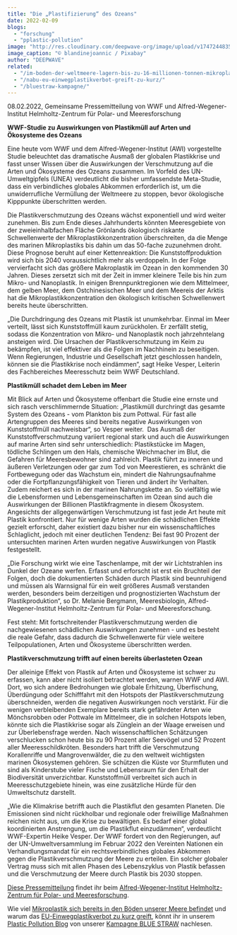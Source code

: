 ```yaml
---
title: "Die „Plastifizierung“ des Ozeans"
date: 2022-02-09
blogs: 
  - "forschung"
  - "pplastic-pollution"
image: "http://res.cloudinary.com/deepwave-org/image/upload/v1747244835/deepwave.org/seagull-gb6dc6ccd1_1920.jpg"
image_caption: "© blandinejoannic / Pixabay"
author: "DEEPWAVE"
related: 
  - "/im-boden-der-weltmeere-lagern-bis-zu-16-millionen-tonnen-mikroplastik/"
  - "/nabu-eu-einwegplastikverbot-greift-zu-kurz/"
  - "/bluestraw-kampagne/"
---
```


08.02.2022, Gemeinsame Pressemitteilung von WWF und Alfred-Wegener-Institut Helmholtz-Zentrum für Polar- und Meeresforschung

**WWF-Studie zu Auswirkungen von Plastikmüll auf Arten und Ökosysteme des Ozeans**

Eine heute vom WWF und dem Alfred-Wegener-Institut (AWI) vorgestellte Studie beleuchtet das dramatische Ausmaß der globalen Plastikkrise und fasst unser Wissen über die Auswirkungen der Verschmutzung auf die Arten und Ökosysteme des Ozeans zusammen. Im Vorfeld des UN-Umweltgipfels (UNEA) verdeutlicht die bisher umfassendste Meta-Studie, dass ein verbindliches globales Abkommen erforderlich ist, um die unwiderrufliche Vermüllung der Weltmeere zu stoppen, bevor ökologische Kipppunkte überschritten werden.

Die Plastikverschmutzung des Ozeans wächst exponentiell und wird weiter zunehmen. Bis zum Ende dieses Jahrhunderts könnten Meeresgebiete von der zweieinhalbfachen Fläche Grönlands ökologisch riskante Schwellenwerte der Mikroplastikkonzentration überschreiten, da die Menge des marinen Mikroplastiks bis dahin um das 50-fache zuzunehmen droht. Diese Prognose beruht auf einer Kettenreaktion: Die Kunststoffproduktion wird sich bis 2040 voraussichtlich mehr als verdoppeln. In der Folge vervierfacht sich das größere Makroplastik im Ozean in den kommenden 30 Jahren. Dieses zersetzt sich mit der Zeit in immer kleinere Teile bis hin zum Mikro- und Nanoplastik. In einigen Brennpunktregionen wie dem Mittelmeer, dem gelben Meer, dem Ostchinesischen Meer und dem Meereis der Arktis hat die Mikroplastikkonzentration den ökologisch kritischen Schwellenwert bereits heute überschritten.

„Die Durchdringung des Ozeans mit Plastik ist unumkehrbar. Einmal im Meer verteilt, lässt sich Kunststoffmüll kaum zurückholen. Er zerfällt stetig, sodass die Konzentration von Mikro- und Nanoplastik noch jahrzehntelang ansteigen wird. Die Ursachen der Plastikverschmutzung im Keim zu bekämpfen, ist viel effektiver als die Folgen im Nachhinein zu beseitigen. Wenn Regierungen, Industrie und Gesellschaft jetzt geschlossen handeln, können sie die Plastikkrise noch eindämmen“, sagt Heike Vesper, Leiterin des Fachbereiches Meeresschutz beim WWF Deutschland.

**Plastikmüll schadet dem Leben im Meer**

Mit Blick auf Arten und Ökosysteme offenbart die Studie eine ernste und sich rasch verschlimmernde Situation: „Plastikmüll durchringt das gesamte System des Ozeans - vom Plankton bis zum Pottwal. Für fast alle Artengruppen des Meeres sind bereits negative Auswirkungen von Kunststoffmüll nachweisbar“, so Vesper weiter.  Das Ausmaß der Kunststoffverschmutzung variiert regional stark und auch die Auswirkungen auf marine Arten sind sehr unterschiedlich: Plastikstücke im Magen, tödliche Schlingen um den Hals, chemische Weichmacher im Blut, die Gefahren für Meeresbewohner sind zahlreich. Plastik führt zu inneren und äußeren Verletzungen oder gar zum Tod von Meerestieren, es schränkt die Fortbewegung oder das Wachstum ein, mindert die Nahrungsaufnahme oder die Fortpflanzungsfähigkeit von Tieren und ändert ihr Verhalten. Zudem reichert es sich in der marinen Nahrungskette an. So vielfältig wie die Lebensformen und Lebensgemeinschaften im Ozean sind auch die Auswirkungen der Billionen Plastikfragmente in diesem Ökosystem. Angesichts der allgegenwärtigen Verschmutzung ist fast jede Art heute mit Plastik konfrontiert. Nur für wenige Arten wurden die schädlichen Effekte gezielt erforscht, daher existiert dazu bisher nur ein wissenschaftliches Schlaglicht, jedoch mit einer deutlichen Tendenz: Bei fast 90 Prozent der untersuchten marinen Arten wurden negative Auswirkungen von Plastik festgestellt.

„Die Forschung wirkt wie eine Taschenlampe, mit der wir Lichtstrahlen ins Dunkel der Ozeane werfen. Erfasst und erforscht ist erst ein Bruchteil der Folgen, doch die dokumentierten Schäden durch Plastik sind beunruhigend und müssen als Warnsignal für ein weit größeres Ausmaß verstanden werden, besonders beim derzeitigen und prognostizierten Wachstum der Plastikproduktion“, so Dr. Melanie Bergmann, Meeresbiologin, Alfred-Wegener-Institut Helmholtz-Zentrum für Polar- und Meeresforschung.

Fest steht: Mit fortschreitender Plastikverschmutzung werden die nachgewiesenen schädlichen Auswirkungen zunehmen - und es besteht die reale Gefahr, dass dadurch die Schwellenwerte für viele weitere Teilpopulationen, Arten und Ökosysteme überschritten werden.

**Plastikverschmutzung trifft auf einen bereits überlasteten Ozean**

Der alleinige Effekt von Plastik auf Arten und Ökosysteme ist schwer zu erfassen, kann aber nicht isoliert betrachtet werden, warnen WWF und AWI. Dort, wo sich andere Bedrohungen wie globale Erhitzung, Überfischung, Überdüngung oder Schifffahrt mit den Hotspots der Plastikverschmutzung überschneiden, werden die negativen Auswirkungen noch verstärkt. Für die wenigen verbleibenden Exemplare bereits stark gefährdeter Arten wie Mönchsrobben oder Pottwale im Mittelmeer, die in solchen Hotspots leben, könnte sich die Plastikkrise sogar als Zünglein an der Waage erweisen und zur Überlebensfrage werden. Nach wissenschaftlichen Schätzungen verschlucken schon heute bis zu 90 Prozent aller Seevögel und 52 Prozent aller Meeresschildkröten. Besonders hart trifft die Verschmutzung Korallenriffe und Mangrovenwälder, die zu den weltweit wichtigsten marinen Ökosystemen gehören. Sie schützen die Küste vor Sturmfluten und sind als Kinderstube vieler Fische und Lebensraum für den Erhalt der Biodiversität unverzichtbar. Kunststoffmüll verbreitet sich auch in Meeresschutzgebiete hinein, was eine zusätzliche Hürde für den Umweltschutz darstellt.

„Wie die Klimakrise betrifft auch die Plastikflut den gesamten Planeten. Die Emissionen sind nicht rückholbar und regionale oder freiwillige Maßnahmen reichen nicht aus, um die Krise zu bewältigen. Es bedarf einer global koordinierten Anstrengung, um die Plastikflut einzudämmen“, verdeutlicht WWF-Expertin Heike Vesper. Der WWF fordert von den Regierungen, auf der UN-Umweltversammlung im Februar 2022 den Vereinten Nationen ein Verhandlungsmandat für ein rechtsverbindliches globales Abkommen gegen die Plastikverschmutzung der Meere zu erteilen. Ein solcher globaler Vertrag muss sich mit allen Phasen des Lebenszyklus von Plastik befassen und die Verschmutzung der Meere durch Plastik bis 2030 stoppen.

[Diese Pressemitteilung](https://www.awi.de/ueber-uns/service/presse/presse-detailansicht/die-plastifizierung-des-ozeans.html) findet ihr beim [Alfred-Wegener-Institut Helmholtz-Zentrum für Polar- und Meeresforschung](https://www.awi.de/).

Wie viel [Mikroplastik sich bereits in den Böden unserer Meere befindet](https://www.deepwave.org/im-boden-der-weltmeere-lagern-bis-zu-16-millionen-tonnen-mikroplastik/) und warum das [EU-Einwegplastikverbot zu kurz greift](https://www.deepwave.org/nabu-eu-einwegplastikverbot-greift-zu-kurz/), könnt ihr in unserem [Plastic Pollution Blog](https://www.deepwave.org/bluestraw-kampagne/plastic-pollution-blog/) von unserer [Kampagne BLUE STRAW](https://www.deepwave.org/bluestraw-kampagne/) nachlesen.
